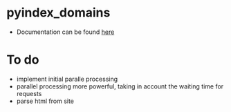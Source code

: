 # pyindex_domains

* Documentation can be found [here](./doc.md)


# To do

* implement initial paralle processing
* parallel processing more powerful, taking in account the waiting time for requests
* parse html from site

